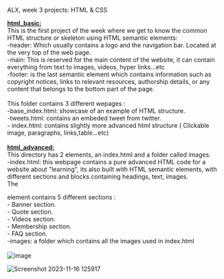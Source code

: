 ALX, week 3 projects: HTML & CSS <br> 

<strong><u>html_basic:</strong></u><br> 
This is the first project of the week where we get to know the common HTML structure or skeleton using HTML semantic elements:  <br> 
      -header: Which usually contains a logo and the navigation bar. Located at the very top of the web page. <br> 
      -main: This is reserved for the main content of the website, it can contain everything from text to images, videos, hyper links...etc <br> 
      -footer: is the last semantic element which contains information such as copyright notices, links to relevant resources, authorship details, or any content that belongs to the bottom part of the page. <br> 
       <br> 
This folder contains 3 different wepages :  <br> 
      -base_index.html: showcase of an example of HTML structure. <br> 
      -tweets.html: contains an embeded tweet from twitter. <br> 
      - index.html: contains slightly more advanced html structure ( Clickable image, paragraphs, links,table...etc) <br> 
       <br> 
<strong><u>html_advanced:</strong></u><br> 
This directory has 2 elements, an index.html and a folder called images. <br> 
      -index.html: this webpage contains a pure advanced HTML code for a website about "learning", its also built with HTML semantic elements, with different sections and blocks containing headings, text, images. <br> 
       The <main></main> element contains 5 different sections :  <br> 
                - Banner section. <br> 
                - Quote section. <br> 
                - Videos section. <br> 
                - Membership section. <br> 
                - FAQ section. <br> 
      -images: a folder which contains all the images used in index.html <br> 
       <br> 
![image](https://github.com/Seemow/alx_html_css/assets/129432903/8001bd70-3515-41c2-b27b-e15a30848078)

![Screenshot 2023-11-16 125917](https://github.com/Seemow/alx_html_css/assets/129432903/baa79fc4-d3d3-4534-a64a-c34d201a2260)
